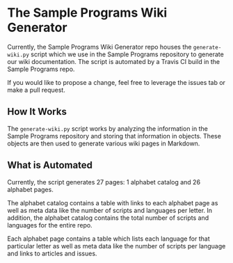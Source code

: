 # The Sample Programs Wiki Generator

Currently, the Sample Programs Wiki Generator repo houses the `generate-wiki.py` script which
we use in the Sample Programs repository to generate our wiki documentation. The script
is automated by a Travis CI build in the Sample Programs repo.

If you would like to propose a change, feel free to leverage the issues tab or make a pull request.

## How It Works

The `generate-wiki.py` script works by analyzing the information in the Sample Programs
repository and storing that information in objects. These objects are then used to
generate various wiki pages in Markdown. 

## What is Automated

Currently, the script generates 27 pages: 1 alphabet catalog and 26 alphabet pages. 

The alphabet catalog contains a table with links to each alphabet page as well as meta data like the number
of scripts and languages per letter. In addition, the alphabet catalog contains the total number of scripts
and languages for the entire repo. 

Each alphabet page contains a table which lists each language for that particular letter as well as meta data
like the number of scripts per language and links to articles and issues.
